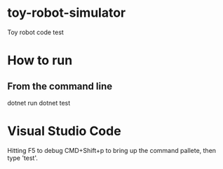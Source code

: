 # toy-robot-simulator
Toy robot code test

# How to run
## From the command line
dotnet run
dotnet test

# Visual Studio Code
Hitting F5 to debug
CMD+Shift+p to bring up the command pallete, then type 'test'.
